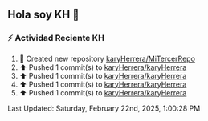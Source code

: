 ## Hola soy KH 👋

<!--
**karyHerrera/karyHerrera** is a ✨ _special_ ✨ repository because its `README.md` (this file) appears on your GitHub profile.

Here are some ideas to get you started:

- 🔭 I’m currently working on ...
- 🌱 I’m currently learning ...
- 👯 I’m looking to collaborate on ...
- 🤔 I’m looking for help with ...
- 💬 Ask me about ...
- 📫 How to reach me: ...
- 😄 Pronouns: ...
- ⚡ Fun fact: ...
-->


### :zap: Actividad Reciente KH
<!--RECENT_ACTIVITY:start-->
1. 📔 Created new repository [karyHerrera/MiTercerRepo](https://github.com/karyHerrera/MiTercerRepo)<br>
2. ⬆️ Pushed 1 commit(s) to [karyHerrera/karyHerrera](https://github.com/karyHerrera/karyHerrera)<br>
3. ⬆️ Pushed 1 commit(s) to [karyHerrera/karyHerrera](https://github.com/karyHerrera/karyHerrera)<br>
4. ⬆️ Pushed 1 commit(s) to [karyHerrera/karyHerrera](https://github.com/karyHerrera/karyHerrera)<br>
5. ⬆️ Pushed 1 commit(s) to [karyHerrera/karyHerrera](https://github.com/karyHerrera/karyHerrera)<br>
<!--RECENT_ACTIVITY:end-->
<!--RECENT_ACTIVITY:last_update-->
Last Updated: Saturday, February 22nd, 2025, 1:00:28 PM
<!--RECENT_ACTIVITY:last_update_end-->
